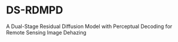# DS-RDMPD
A Dual-Stage Residual Diffusion Model with Perceptual Decoding for Remote Sensing Image Dehazing

